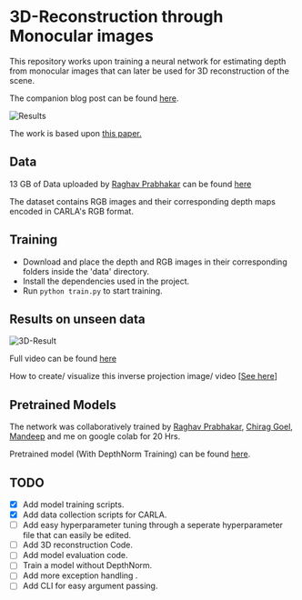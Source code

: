 # 3D-Reconstruction through Monocular images 

This repository works upon training a neural network for estimating depth from monocular images that can later be used for 3D reconstruction of the scene.

The companion blog post can be found [here](https://medium.com/@mankaran32/making-a-pseudo-lidar-with-cameras-and-deep-learning-e8f03f939c5f).

![Results](https://i.ibb.co/Ws3CFMf/image.png)

The work is based upon [this paper.](https://arxiv.org/abs/1812.11941)

## Data

13 GB of Data uploaded by [Raghav Prabhakar](https://github.com/Raghav1503)  can be found [here](https://drive.google.com/file/d/1i5Y7Nd-DaWGord9ai-ngT3cn5Pa9az6p/view?usp=sharing)

The dataset contains RGB images and their corresponding depth maps encoded in CARLA's RGB format.

## Training

- Download and place the depth and RGB images in their corresponding folders inside the 'data' directory. 
- Install the dependencies used in the project.
- Run `python train.py` to start training.

## Results on unseen data

![3D-Result](https://i.ibb.co/kKDVkKK/image.png)

Full video can be found [here](https://i.ibb.co/ZVFDym5/ezgif-6-9a8ed53179c8.gif)

How to create/ visualize this inverse projection image/ video [[See here](inverse_projection/README.md)]

## Pretrained Models
The network was collaboratively trained by [Raghav Prabhakar](https://github.com/Raghav1503), [Chirag Goel](https://github.com/chiragoel), [Mandeep](https://github.com/M-I-Dx) and me on google colab for 20 Hrs. 
 
Pretrained model (With DepthNorm Training) can be found [here](https://drive.google.com/file/d/1-LUPM8Nt8WCpYICRIBNvYPJVNDPBnCqd/view?usp=sharing).

## TODO

- [x] Add model training scripts.
- [x] Add data collection scripts for CARLA.
- [ ] Add easy hyperparameter tuning through a seperate hyperparameter file that can easily be edited.
- [ ] Add 3D reconstruction Code.
- [ ] Add model evaluation code.
- [ ] Train a model without DepthNorm.
- [ ] Add more exception handling .
- [ ] Add CLI for easy argument passing. 
